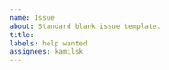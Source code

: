 ```yaml
---
name: Issue
about: Standard blank issue template.
title:
labels: help wanted
assignees: kamilsk
---
```

